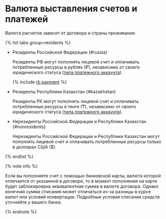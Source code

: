 # Валюта выставления счетов и платежей

Валюта расчетов зависит от договора и страны проживания: 


{% list tabs group=residents %}


- Резиденты Российской Федерации {#russia}
  
  Резиденты РФ могут пополнять лицевой счет и оплачивать потребленные ресурсы в рублях (₽), независимо от своего юридического статуса ([типа платежного аккаунта](../concepts/billing-account.md#ba-types)).

  {% include [rb payment](../../_includes/billing/rb-payment.md) %}



- Резиденты Республики Казахстан {#kazakhstan}
  
  Резиденты РК могут пополнять лицевой счет и оплачивать потребленные ресурсы в тенге (₸), независимо от своего юридического статуса ([типа платежного аккаунта](../concepts/billing-account.md#ba-types)).

        
- Нерезиденты Российской Федерации и Республики Казахстан {#nonresidents}
  
  Нерезиденты Российской Федерации и Республики Казахстан могут пополнять лицевой счет и оплачивать потребленные ресурсы только в долларах США ($).
   
{% endlist %}
  
{% note info %}

Если вы пополняете счет с помощью банковской карты, валюта которой отличается от указанной в договоре, то в момент пополнения на карте будет заблокирована эквивалентная сумма в валюте договора. Однако конечная сумма списания может отличаться из-за разницы в курсе валют или условий конвертации.
Подробные условия списания средств уточняйте у вашего банка. 

{% endnote %}  
  

       
       
